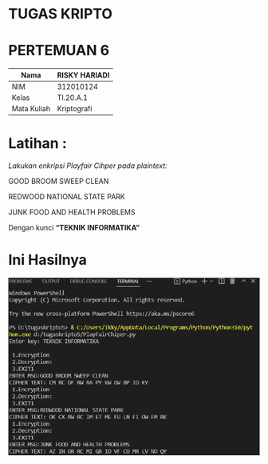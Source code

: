 # TUGAS KRIPTO
# PERTEMUAN 6
| Nama      | RISKY HARIADI |
| --------- | ----------- |
| NIM     | 312010124      |
| Kelas   | TI.20.A.1        |
| Mata Kuliah | Kriptografi |

# Latihan :

*Lakukan enkripsi Playfair Cihper pada plaintext:*

GOOD BROOM SWEEP CLEAN

REDWOOD NATIONAL STATE PARK

JUNK FOOD AND HEALTH PROBLEMS

Dengan kunci **“TEKNIK INFORMATIKA”**

# Ini Hasilnya

![foto](foto/1.png)